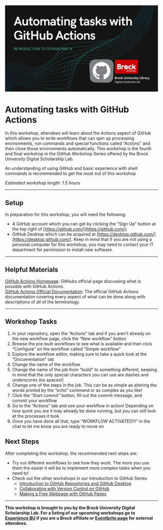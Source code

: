 ![Tool Logo](Github_Part4.png)

# Automating tasks with GitHub Actions
In this workshop, attendees will learn about the Actions aspect of GitHub which allows you to write workflows that can spin up processing environments, run commands and special functions called “Actions” and then close those environments automatically.  This workshop is the fourth and final workshop in the GitHub Workshop Series offered by the Brock University Digital Scholarship Lab.

An understanding of using GitHub and basic experience with shell commands is recommended to get the most out of this workshop  

*Estimated workshop length: 1.5 hours*

----
## Setup
In preparation for this workshop, you will need the following: 

 - A GitHub account which you can get by clicking the "Sign Up" button at the top right of [https://github.com/](https://github.com/).
 - GitHub Desktop which can be acquired at [https://desktop.github.com/](https://desktop.github.com/).  Keep in mind that if you are not using a personal computer for this workshop, you may need to contact your IT department for permission to install new software.  
  
----
## Helpful Materials

[GitHub Actions Homepage](https://github.com/features/actions): GitHubs official page discussing what is possible with GitHub Actions.  
[GitHub Actions Official Documentation](https://docs.github.com/en/actions): The official GitHub Actions documentation covering every aspect of what can be done along with descriptions of all of the terminology.  

----
## Workshop Tasks

1. In your repository, open the “Actions” tab and if you aren’t already on the new workflow page, click the “New workflow” button
2. Browse the pre-built workflows to see what is available and then click “Configure” on the workflow called “Simple workflow”
3. Explore the workflow editor, making sure to take a quick look at the “Documentation” tab
4. Change the name of the workflow
5. Change the name of the job from “build” to something different, keeping in mind that the only special characters you can use are dashes and underscores (no spaces!)
6. Change one of the steps in the job.  This can be as simple as altering the words printed by the “echo” command or as complex as you like!
7. Click the “Start commit” button, fill out the commit message, and commit your workflow
8. Go to the “Actions” tab and see your workflow in action!  Depending on how quick you are it may already be done running, but you can still look at the processes it took
9. Once you have done all that, type “WORKFLOW ACTIVATED!!!” in the chat to let me know you are ready to move on



## Next Steps

After completing this workshop, the recommended next steps are:

 - Try out different workflows to see how they work.  The more you use them the easier it will be to implement more complex tasks when you need to!
 - Check out the other workshops in our introduction to GitHub Series
   - [Introduction to GitHub Repositories and GitHub Desktop](https://brockdsl.github.io/Introduction-to-GitHub-Repositories-and-GitHub-Desktop/)
   - [Collaborating with Version Control on GitHub](https://brockdsl.github.io/Collaborating-with-Version-Control-on-GitHub/)
   - [Making a Free Webpage with GitHub Pages](https://brockdsl.github.io/Making-a-Free-Webpage-with-GitHub-Pages/)
  
 
 ----

  
**This workshop is brought to you by the Brock University Digital Scholarship Lab.  For a listing of our upcoming workshops go to [Experience BU](https://experiencebu.brocku.ca/organization/dsl) if you are a Brock affiliate or [Eventbrite page](https://www.eventbrite.ca/o/brock-university-digital-scholarship-lab-21661627350) for external attendees.**

